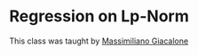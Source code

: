 # Regression on Lp-Norm

This class was taught by [Massimiliano Giacalone](massimiliano.giacalone@unina.it)